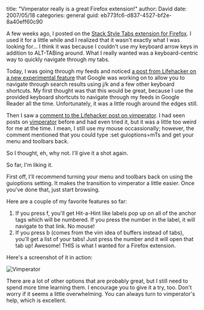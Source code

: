 
title: "Vimperator really is a great Firefox extension!"
author: David
date: 2007/05/18
categories: general
guid: eb773fc6-d837-4527-bf2e-8a40eff60c90

A few weeks ago, I posted on the [Stack Style Tabs extension for Firefox](http://www.mohundro.com/blog/2007/04/24/NiceCtrlTabExtensionForFirefox.aspx). I used it for a little while and I realized that it wasn't exactly what I was looking for... I think it was because I couldn't use my keyboard arrow keys in addition to ALT-TABing around. What I really wanted was a keyboard-centric way to quickly navigate through my tabs. 

Today, I was going through my feeds and noticed [a post from Lifehacker on a new experimental feature](http://lifehacker.com/software/google/navigate-google-search-results-via-keyboard-shortcuts-261157.php) that Google was working on to allow you to navigate through search results using j/k and a few other keyboard shortcuts. My first thought was that this would be great, because I use the provided keyboard shortcuts to navigate through my feeds in Google Reader all the time. Unfortunately, it was a little rough around the edges still. 

Then I saw a [comment to the Lifehacker post on vimperator](http://lifehacker.com/software/google/navigate-google-search-results-via-keyboard-shortcuts-261157.php#c1482889). I had seen posts on [vimperator](http://vimperator.mozdev.net/) before and had even tried it, but it was a little too weird for me at the time. I mean, I still use my mouse occassionally; however, the comment mentioned that you could type :set guioptions=mTs and get your menu and toolbars back. 

So I thought, eh, why not. I'll give it a shot again. 

So far, I'm liking it. 

First off, I'll recommend turning your menu and toolbars back on using the guioptions setting. It makes the transition to vimperator a little easier. Once you've done that, just start browsing. 

Here are a couple of my favorite features so far:

1. If you press f, you'll get Hit-a-Hint like labels pop up on all of the anchor tags which will be numbered. If you press the number in the label, it will navigate to that link. No mouse!
2. If you press b (comes from the vim idea of buffers instead of tabs), you'll get a list of your tabs! Just press the number and it will open that tab up! Awesome! THIS is what I wanted for a Firefox extension.

Here's a screenshot of it in action: 

![Vimperator](http://www.mohundro.com/blog/content/binary/WindowsLiveWriter/VimperatorreallyisagreatFirefoxextension_1299D/vimperator%5B2%5D.png)

There are a lot of other options that are probably great, but I still need to spend more time learning them. I encourage you to give it a try, too. Don't worry if it seems a little overwhelming. You can always turn to vimperator's help, which is excellent.


